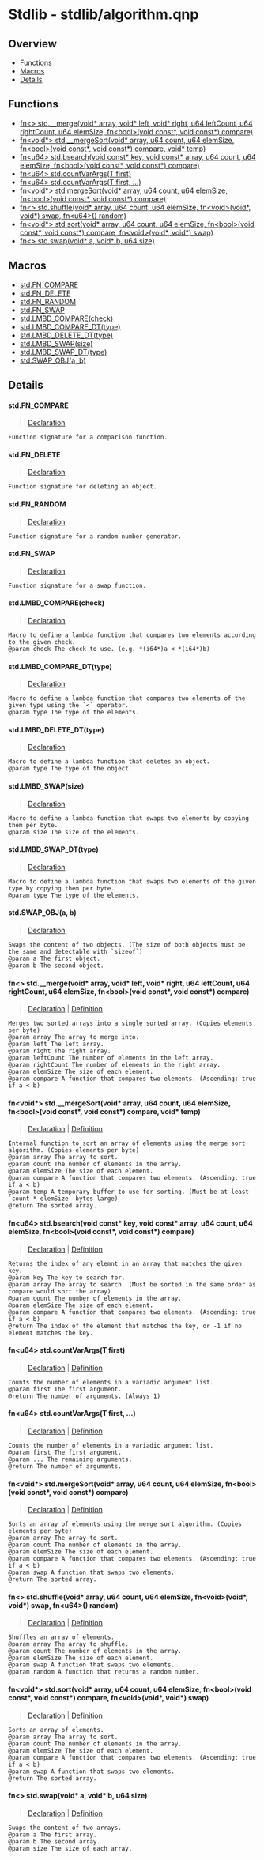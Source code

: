 
# Stdlib - stdlib/algorithm.qnp

## Overview
 - [Functions](#functions)
 - [Macros](#macros)
 - [Details](#details)


## Functions
 - [fn\<\> std.__merge(void* array, void* left, void* right, u64 leftCount, u64 rightCount, u64 elemSize, fn\<bool\>(void const*, void const*) compare)](#ref_ebbea47ab0159895afefb71fdb4ff376)
 - [fn\<void*\> std.__mergeSort(void* array, u64 count, u64 elemSize, fn\<bool\>(void const*, void const*) compare, void* temp)](#ref_1f22f6cdd86dbcb9114a5c400deaab51)
 - [fn\<u64\> std.bsearch(void const* key, void const* array, u64 count, u64 elemSize, fn\<bool\>(void const*, void const*) compare)](#ref_7620a3b85a107268b00cfae846da61b1)
 - [fn\<u64\> std.countVarArgs(T first)](#ref_a4780167fcc663d4b761f1085e061ac8)
 - [fn\<u64\> std.countVarArgs(T first, ...)](#ref_e891ca08f81c297ec7505f67ffe5fd3d)
 - [fn\<void*\> std.mergeSort(void* array, u64 count, u64 elemSize, fn\<bool\>(void const*, void const*) compare)](#ref_f8335c7fc67db19698fca73fe7d4164c)
 - [fn\<\> std.shuffle(void* array, u64 count, u64 elemSize, fn\<void\>(void*, void*) swap, fn\<u64\>() random)](#ref_83bccb6ff12a3cf3e7e3005acf7489b0)
 - [fn\<void*\> std.sort(void* array, u64 count, u64 elemSize, fn\<bool\>(void const*, void const*) compare, fn\<void\>(void*, void*) swap)](#ref_5c35fd71ac9180a270dc73eddf63e700)
 - [fn\<\> std.swap(void* a, void* b, u64 size)](#ref_89283c97d6eb9724f1a59f3d6ff0da26)

## Macros
 - [std.FN_COMPARE](#ref_3108e91a5c48769163cc6624f068efd4)
 - [std.FN_DELETE](#ref_ff917cbaff2d3e1adcb695ec32d9985c)
 - [std.FN_RANDOM](#ref_0bb2a59d76a8ee4551a6e71931197b31)
 - [std.FN_SWAP](#ref_c21fea908082a6590afa66534aac291d)
 - [std.LMBD_COMPARE(check)](#ref_ddc596d61f92363c82dbffbe1da9f53d)
 - [std.LMBD_COMPARE_DT(type)](#ref_5b91eafb258b9be7e596d2d9179b6b43)
 - [std.LMBD_DELETE_DT(type)](#ref_81e926c19b4035c433be5236c2fa1bf0)
 - [std.LMBD_SWAP(size)](#ref_90e85b2068dfe6c3582b342c4b67c5b4)
 - [std.LMBD_SWAP_DT(type)](#ref_37571d12e94a9eb9c066cc52c7b39c74)
 - [std.SWAP_OBJ(a, b)](#ref_beb496d82aa6b218d43974b78955fb9f)

## Details
#### <a id="ref_3108e91a5c48769163cc6624f068efd4"/>std.FN_COMPARE
> [Declaration](/stdlib/algorithm.qnp?plain=1#L9)
```qinp
Function signature for a comparison function.
```
#### <a id="ref_ff917cbaff2d3e1adcb695ec32d9985c"/>std.FN_DELETE
> [Declaration](/stdlib/algorithm.qnp?plain=1#L18)
```qinp
Function signature for deleting an object.
```
#### <a id="ref_0bb2a59d76a8ee4551a6e71931197b31"/>std.FN_RANDOM
> [Declaration](/stdlib/algorithm.qnp?plain=1#L15)
```qinp
Function signature for a random number generator.
```
#### <a id="ref_c21fea908082a6590afa66534aac291d"/>std.FN_SWAP
> [Declaration](/stdlib/algorithm.qnp?plain=1#L12)
```qinp
Function signature for a swap function.
```
#### <a id="ref_ddc596d61f92363c82dbffbe1da9f53d"/>std.LMBD_COMPARE(check)
> [Declaration](/stdlib/algorithm.qnp?plain=1#L22)
```qinp
Macro to define a lambda function that compares two elements according to the given check.
@param check The check to use. (e.g. *(i64*)a < *(i64*)b)
```
#### <a id="ref_5b91eafb258b9be7e596d2d9179b6b43"/>std.LMBD_COMPARE_DT(type)
> [Declaration](/stdlib/algorithm.qnp?plain=1#L26)
```qinp
Macro to define a lambda function that compares two elements of the given type using the `<` operator.
@param type The type of the elements.
```
#### <a id="ref_81e926c19b4035c433be5236c2fa1bf0"/>std.LMBD_DELETE_DT(type)
> [Declaration](/stdlib/algorithm.qnp?plain=1#L38)
```qinp
Macro to define a lambda function that deletes an object.
@param type The type of the object.
```
#### <a id="ref_90e85b2068dfe6c3582b342c4b67c5b4"/>std.LMBD_SWAP(size)
> [Declaration](/stdlib/algorithm.qnp?plain=1#L30)
```qinp
Macro to define a lambda function that swaps two elements by copying them per byte.
@param size The size of the elements.
```
#### <a id="ref_37571d12e94a9eb9c066cc52c7b39c74"/>std.LMBD_SWAP_DT(type)
> [Declaration](/stdlib/algorithm.qnp?plain=1#L34)
```qinp
Macro to define a lambda function that swaps two elements of the given type by copying them per byte.
@param type The type of the elements.
```
#### <a id="ref_beb496d82aa6b218d43974b78955fb9f"/>std.SWAP_OBJ(a, b)
> [Declaration](/stdlib/algorithm.qnp?plain=1#L43)
```qinp
Swaps the content of two objects. (The size of both objects must be the same and detectable with `sizeof`)
@param a The first object.
@param b The second object.
```
#### <a id="ref_ebbea47ab0159895afefb71fdb4ff376"/>fn\<\> std.__merge(void* array, void* left, void* right, u64 leftCount, u64 rightCount, u64 elemSize, fn\<bool\>(void const*, void const*) compare)
> [Declaration](/stdlib/algorithm.qnp?plain=1#L80) | [Definition](/stdlib/algorithm.qnp?plain=1#L164)
```qinp
Merges two sorted arrays into a single sorted array. (Copies elements per byte)
@param array The array to merge into.
@param left The left array.
@param right The right array.
@param leftCount The number of elements in the left array.
@param rightCount The number of elements in the right array.
@param elemSize The size of each element.
@param compare A function that compares two elements. (Ascending: true if a < b)
```
#### <a id="ref_1f22f6cdd86dbcb9114a5c400deaab51"/>fn\<void*\> std.__mergeSort(void* array, u64 count, u64 elemSize, fn\<bool\>(void const*, void const*) compare, void* temp)
> [Declaration](/stdlib/algorithm.qnp?plain=1#L70) | [Definition](/stdlib/algorithm.qnp?plain=1#L143)
```qinp
Internal function to sort an array of elements using the merge sort algorithm. (Copies elements per byte)
@param array The array to sort.
@param count The number of elements in the array.
@param elemSize The size of each element.
@param compare A function that compares two elements. (Ascending: true if a < b)
@param temp A temporary buffer to use for sorting. (Must be at least `count * elemSize` bytes large)
@return The sorted array.
```
#### <a id="ref_7620a3b85a107268b00cfae846da61b1"/>fn\<u64\> std.bsearch(void const* key, void const* array, u64 count, u64 elemSize, fn\<bool\>(void const*, void const*) compare)
> [Declaration](/stdlib/algorithm.qnp?plain=1#L103) | [Definition](/stdlib/algorithm.qnp?plain=1#L213)
```qinp
Returns the index of any elemnt in an array that matches the given key.
@param key The key to search for.
@param array The array to search. (Must be sorted in the same order as compare would sort the array)
@param count The number of elements in the array.
@param elemSize The size of each element.
@param compare A function that compares two elements. (Ascending: true if a < b)
@return The index of the element that matches the key, or -1 if no element matches the key.
```
#### <a id="ref_a4780167fcc663d4b761f1085e061ac8"/>fn\<u64\> std.countVarArgs(T first)
> [Declaration](/stdlib/algorithm.qnp?plain=1#L108) | [Definition](/stdlib/algorithm.qnp?plain=1#L233)
```qinp
Counts the number of elements in a variadic argument list.
@param first The first argument.
@return The number of arguments. (Always 1)
```
#### <a id="ref_e891ca08f81c297ec7505f67ffe5fd3d"/>fn\<u64\> std.countVarArgs(T first, ...)
> [Declaration](/stdlib/algorithm.qnp?plain=1#L114) | [Definition](/stdlib/algorithm.qnp?plain=1#L236)
```qinp
Counts the number of elements in a variadic argument list.
@param first The first argument.
@param ... The remaining arguments.
@return The number of arguments.
```
#### <a id="ref_f8335c7fc67db19698fca73fe7d4164c"/>fn\<void*\> std.mergeSort(void* array, u64 count, u64 elemSize, fn\<bool\>(void const*, void const*) compare)
> [Declaration](/stdlib/algorithm.qnp?plain=1#L61) | [Definition](/stdlib/algorithm.qnp?plain=1#L137)
```qinp
Sorts an array of elements using the merge sort algorithm. (Copies elements per byte)
@param array The array to sort.
@param count The number of elements in the array.
@param elemSize The size of each element.
@param compare A function that compares two elements. (Ascending: true if a < b)
@param swap A function that swaps two elements.
@return The sorted array.
```
#### <a id="ref_83bccb6ff12a3cf3e7e3005acf7489b0"/>fn\<\> std.shuffle(void* array, u64 count, u64 elemSize, fn\<void\>(void*, void*) swap, fn\<u64\>() random)
> [Declaration](/stdlib/algorithm.qnp?plain=1#L88) | [Definition](/stdlib/algorithm.qnp?plain=1#L192)
```qinp
Shuffles an array of elements.
@param array The array to shuffle.
@param count The number of elements in the array.
@param elemSize The size of each element.
@param swap A function that swaps two elements.
@param random A function that returns a random number.
```
#### <a id="ref_5c35fd71ac9180a270dc73eddf63e700"/>fn\<void*\> std.sort(void* array, u64 count, u64 elemSize, fn\<bool\>(void const*, void const*) compare, fn\<void\>(void*, void*) swap)
> [Declaration](/stdlib/algorithm.qnp?plain=1#L52) | [Definition](/stdlib/algorithm.qnp?plain=1#L120)
```qinp
Sorts an array of elements.
@param array The array to sort.
@param count The number of elements in the array.
@param elemSize The size of each element.
@param compare A function that compares two elements. (Ascending: true if a < b)
@param swap A function that swaps two elements.
@return The sorted array.
```
#### <a id="ref_89283c97d6eb9724f1a59f3d6ff0da26"/>fn\<\> std.swap(void* a, void* b, u64 size)
> [Declaration](/stdlib/algorithm.qnp?plain=1#L94) | [Definition](/stdlib/algorithm.qnp?plain=1#L201)
```qinp
Swaps the content of two arrays.
@param a The first array.
@param b The second array.
@param size The size of each array.
```


